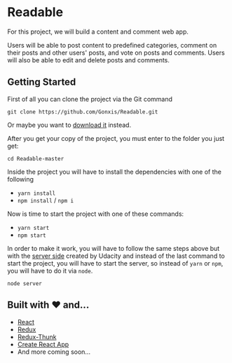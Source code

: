 # Readable

For this project, we will build a content and comment web app. 

Users will be able to post content to predefined categories, comment on their posts and other users' posts, and vote on posts and comments. Users will also be able to edit and delete posts and comments.

## Getting Started

First of all you can clone the project via the Git command

```
git clone https://github.com/Gonxis/Readable.git
```

Or maybe you want to [download it](https://github.com/Gonxis/Readable/archive/master.zip) instead.

After you get your copy of the project, you must enter to the folder you just get:

```
cd Readable-master
```

Inside the project you will have to install the dependencies with one of the following

* `yarn install`
* `npm install` / `npm i`

Now is time to start the project with one of these commands:

* `yarn start`
* `npm start`

In order to make it work, you will have to follow the same steps above but with the [server side](https://github.com/udacity/reactnd-project-readable-starter) created by Udacity and instead of the last command to start the project, you will have to start the server, so instead of `yarn` or `npm`, you will have to do it via `node`.

```
node server
```

## Built with ❤️ and...

* [React](https://es.reactjs.org/)
* [Redux](https://es.redux.js.org/)
* [Redux-Thunk](https://github.com/reduxjs/redux-thunk)
* [Create React App](https://facebook.github.io/create-react-app/docs/getting-started)
* And more coming soon...